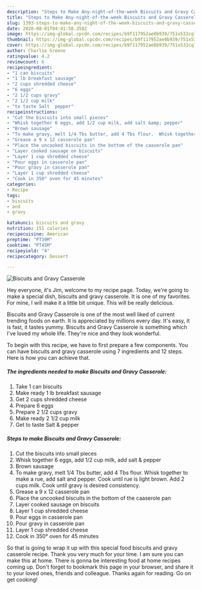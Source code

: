 ```yaml
---
description: "Steps to Make Any-night-of-the-week Biscuits and Gravy Casserole"
title: "Steps to Make Any-night-of-the-week Biscuits and Gravy Casserole"
slug: 1393-steps-to-make-any-night-of-the-week-biscuits-and-gravy-casserole
date: 2020-08-01T04:41:58.358Z
image: https://img-global.cpcdn.com/recipes/b9f117952ae0b939/751x532cq70/biscuits-and-gravy-casserole-recipe-main-photo.jpg
thumbnail: https://img-global.cpcdn.com/recipes/b9f117952ae0b939/751x532cq70/biscuits-and-gravy-casserole-recipe-main-photo.jpg
cover: https://img-global.cpcdn.com/recipes/b9f117952ae0b939/751x532cq70/biscuits-and-gravy-casserole-recipe-main-photo.jpg
author: Charlie Greene
ratingvalue: 4.2
reviewcount: 6
recipeingredient:
- "1 can biscuits"
- "1 lb breakfast sausage"
- "2 cups shredded cheese"
- "6 eggs"
- "2 1/2 cups gravy"
- "2 1/2 cup milk"
- "to taste Salt  pepper"
recipeinstructions:
- "Cut the biscuits into small pieces"
- "Whisk together 6 eggs, add 1/2 cup milk, add salt &amp; pepper"
- "Brown sausage"
- "To make gravy, melt 1/4 Tbs butter, add 4 Tbs flour.  Whisk together to make a rue, add salt and pepper.  Cook until rue is light brown.  Add 2 cups milk.  Cook until gravy is desired consistency."
- "Grease a 9 x 12 casserole pan"
- "Place the uncooked biscuits in the bottom of the caaserole pan"
- "Layer cooked sausage on biscuits"
- "Layer 1 cup shredded cheese"
- "Pour eggs in casserole pan"
- "Pour gravy in casserole pan"
- "Layer 1 cup shredded cheese"
- "Cook in 350° oven for 45 minutes"
categories:
- Recipe
tags:
- biscuits
- and
- gravy

katakunci: biscuits and gravy 
nutrition: 151 calories
recipecuisine: American
preptime: "PT39M"
cooktime: "PT45M"
recipeyield: "4"
recipecategory: Dessert

---
```



![Biscuits and Gravy Casserole](https://img-global.cpcdn.com/recipes/b9f117952ae0b939/751x532cq70/biscuits-and-gravy-casserole-recipe-main-photo.jpg)

Hey everyone, it's Jim, welcome to my recipe page. Today, we're going to make a special dish, biscuits and gravy casserole. It is one of my favorites. For mine, I will make it a little bit unique. This will be really delicious.

Biscuits and Gravy Casserole is one of the most well liked of current trending foods on earth. It is appreciated by millions every day. It's easy, it is fast, it tastes yummy. Biscuits and Gravy Casserole is something which I've loved my whole life. They're nice and they look wonderful.




To begin with this recipe, we have to first prepare a few components. You can have biscuits and gravy casserole using 7 ingredients and 12 steps. Here is how you can achieve that.

<!--inarticleads1-->

##### The ingredients needed to make Biscuits and Gravy Casserole:

1. Take 1 can biscuits
1. Make ready 1 lb breakfast sausage
1. Get 2 cups shredded cheese
1. Prepare 6 eggs
1. Prepare 2 1/2 cups gravy
1. Make ready 2 1/2 cup milk
1. Get to taste Salt &amp; pepper




<!--inarticleads2-->

##### Steps to make Biscuits and Gravy Casserole:

1. Cut the biscuits into small pieces
1. Whisk together 6 eggs, add 1/2 cup milk, add salt &amp; pepper
1. Brown sausage
1. To make gravy, melt 1/4 Tbs butter, add 4 Tbs flour.  Whisk together to make a rue, add salt and pepper.  Cook until rue is light brown.  Add 2 cups milk.  Cook until gravy is desired consistency.
1. Grease a 9 x 12 casserole pan
1. Place the uncooked biscuits in the bottom of the caaserole pan
1. Layer cooked sausage on biscuits
1. Layer 1 cup shredded cheese
1. Pour eggs in casserole pan
1. Pour gravy in casserole pan
1. Layer 1 cup shredded cheese
1. Cook in 350° oven for 45 minutes




So that is going to wrap it up with this special food biscuits and gravy casserole recipe. Thank you very much for your time. I am sure you can make this at home. There is gonna be interesting food at home recipes coming up. Don't forget to bookmark this page in your browser, and share it to your loved ones, friends and colleague. Thanks again for reading. Go on get cooking!
